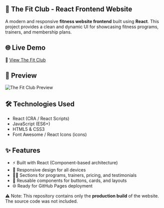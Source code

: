 ## 💪 The Fit Club - React Frontend Website

A modern and responsive **fitness website frontend** built using **React**. This project provides a clean and dynamic UI for showcasing fitness programs, trainers, and membership plans.  

## 🌐 Live Demo
🔗 [View The Fit Club](https://the-fit-club-frontend-react.vercel.app/)  

## 👀 Preview
![The Fit Club Preview](preview.png)

## 🛠️ Technologies Used
- React (CRA / React Scripts)  
- JavaScript (ES6+)  
- HTML5 & CSS3  
- Font Awesome / React Icons (icons)  

## ✨ Features
- ⚡ Built with React (Component-based architecture)  
- 🎨 Responsive design for all devices  
- 🏋️‍♂️ Sections for programs, trainers, pricing, and testimonials  
- 📌 Reusable components for buttons, cards, and layouts  
- 🌐 Ready for GitHub Pages deployment
  
⚠️ Note: This repository contains only the **production build** of the website. The source code was not included.  
